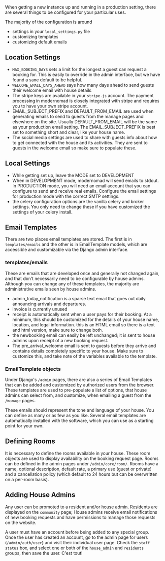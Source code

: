 When getting a new instance up and running in a production setting, there are several things to be configured for your particular uses. 

The majority of the configuration is around 

- settings in your `local_settings.py` file
- customizing templates 
- customizing default emails 

## Location Settings

- `MAX_BOOKING_DAYS` sets a limit for the longest a guest can request a
  booking for. This is easily to override in the admin interface, but we have
  found a sane default to be helpful. 
- `WELCOME_EMAIL_DAYS_AHEAD` says how many days ahead to send guests their
  welcome email with house details. 
-  The stripe keys are available in your `stripe.js` account. The payment
   processing in modernomad is closely integrated with stripe and requires you
   to have your own stripe account. 
- EMAIL_SUBJECT_PREFIX and DEFAULT_FROM_EMAIL are used when generating emails
  to send to guests from the manage pages and elsewhere on the site. Usually
  DEFAULT_FROM_EMAIL will be the same as your production email setting. The
  EMAIL_SUBJECT_PREFIX is best set to something short and clear, like your
  house name.
- The social media settings are used to share with guests info about how to get
  connected with the house and its activities. They are sent to guests in the
  welcome email so make sure to populate these. 

## Local Settings

- While getting set up, leave the MODE set to DEVELOPMENT
- When in DEVELOPMENT mode, modernomad will send emails to stdout. In
  PRODUCTION mode, you will need an email account that you can configure to
  send and receive real emails. Configure the email settings for production
  mode with the correct SMTP settings. 
- the celery configuration options are the vanilla celery and broker
  settings. You only need to change these if you have customized the settings
  of your celery install.  

## Email Templates
There are two places email templates are stored. The first is in
`templates/emails` and the other is in EmailTemplate models, which are
accessible and customizable via the Django admin interface. 

### templates/emails

These are emails that are developed once and generally not changed again, and
that don't necessarily need to be configurable by house admins. Although you
can change any of these templates, the majority are administrative emails seen
by house admins. 

- admin_today_notification is a sparse text email that goes out daily
  announcing arrivals and departures. 
- invoice is currently unused
- receipt is automatically sent when a user pays for their booking. At a
  minimum, this should be customized for the details of your house name,
  location, and legal information. this is an HTML email so there is a text and
  html version, make sure to change both. 
- the newbooking email can easily be left unchanged; it is sent to house
  admins upon receipt of a new booking request. 
- The pre_arrival_welcome email is sent to guests before they arrive and
  contains details completely specific to your house. Make sure to customize
  this, and take note of the variables available to the template. 

### EmailTemplate objects

Under Django's `/admin` pages, there are also a series of Email Templates that
can be added and customized by authorized users from the browser. These
templates are used to pre-populate a list of options, that house admins can
select from, and customize, when emailing a guest from the `/manage` pages.

These emails should represent the tone and language of your house. You can
define as many or as few as you like. Several email templates are automatically
installed with the software, which you can use as a starting point for your
own. 

## Defining Rooms

It is necessary to define the rooms available in your house. These room objects
are used to display availability on the booking request page. Rooms can be
defined in the admin pages under `/admin/core/room/`. Rooms have a name,
optional description, default rate, a primary use (guest or private) and a
cancellation policy (which default to 24 hours but can be overwritten on a
per-room basis). 

## Adding House Admins
Any user can be promoted to a resident and/or house admin. Residents are
displayed on the `community` page; House admins receive email notifications of
new booking requests and have permissions to manage those requests on the
website. 

A user must have an account before being added to any special group. Once the
user has created an account, go to the admin page for users
(`/admin/auth/user`) and visit their individual user page. Check the `staff
status` box, and select one or both of the `house_admin` and `residents`
groups, then save the user. C'est tout!




